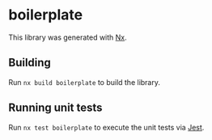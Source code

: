 # boilerplate

This library was generated with [Nx](https://nx.dev).

## Building

Run `nx build boilerplate` to build the library.

## Running unit tests

Run `nx test boilerplate` to execute the unit tests via [Jest](https://jestjs.io).
